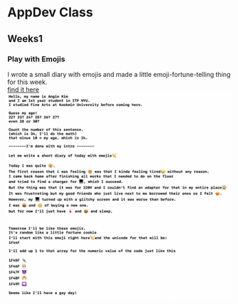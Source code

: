 # AppDev Class

## Weeks1
### Play with Emojis

I wrote a small diary with emojis and made a little emoji-fortune-telling thing for this week.
<br>
<a href="week1play.playground/Contents.swift">find it here</a>
<img src=https://github.com/Angela-is-here/AppDev_ITP_Spring23/blob/f8387b210a484b51c1c33a55e315b2e180e909d2/week1play.playground/week1SS.png>
